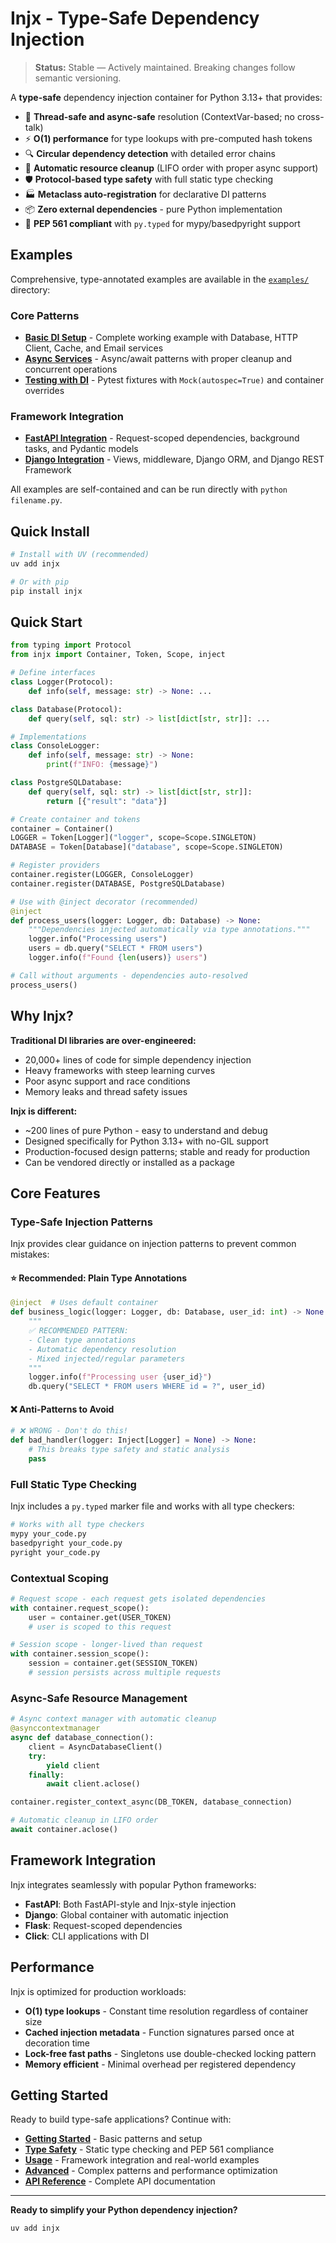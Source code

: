 # Injx - Type-Safe Dependency Injection

> **Status:** Stable — Actively maintained. Breaking changes follow semantic versioning.

A **type-safe** dependency injection container for Python 3.13+ that provides:

- 🚀 **Thread-safe and async-safe** resolution (ContextVar-based; no cross-talk)
- ⚡ **O(1) performance** for type lookups with pre-computed hash tokens
- 🔍 **Circular dependency detection** with detailed error chains
- 🧹 **Automatic resource cleanup** (LIFO order with proper async support)
- 🛡️ **Protocol-based type safety** with full static type checking
- 🏭 **Metaclass auto-registration** for declarative DI patterns
- 📦 **Zero external dependencies** - pure Python implementation
- 🎯 **PEP 561 compliant** with `py.typed` for mypy/basedpyright support

## Examples

Comprehensive, type-annotated examples are available in the [`examples/`](examples/) directory:

### Core Patterns
- [**Basic DI Setup**](examples/basic_example.py) - Complete working example with Database, HTTP Client, Cache, and Email services
- [**Async Services**](examples/async_example.py) - Async/await patterns with proper cleanup and concurrent operations
- [**Testing with DI**](examples/testing_example.py) - Pytest fixtures with `Mock(autospec=True)` and container overrides

### Framework Integration
- [**FastAPI Integration**](examples/fastapi_integration.py) - Request-scoped dependencies, background tasks, and Pydantic models
- [**Django Integration**](examples/django_integration.py) - Views, middleware, Django ORM, and Django REST Framework

All examples are self-contained and can be run directly with `python filename.py`.

## Quick Install

```bash
# Install with UV (recommended)
uv add injx

# Or with pip
pip install injx
```

## Quick Start

```python
from typing import Protocol
from injx import Container, Token, Scope, inject

# Define interfaces
class Logger(Protocol):
    def info(self, message: str) -> None: ...

class Database(Protocol):
    def query(self, sql: str) -> list[dict[str, str]]: ...

# Implementations
class ConsoleLogger:
    def info(self, message: str) -> None:
        print(f"INFO: {message}")

class PostgreSQLDatabase:
    def query(self, sql: str) -> list[dict[str, str]]:
        return [{"result": "data"}]

# Create container and tokens
container = Container()
LOGGER = Token[Logger]("logger", scope=Scope.SINGLETON)
DATABASE = Token[Database]("database", scope=Scope.SINGLETON)

# Register providers
container.register(LOGGER, ConsoleLogger)
container.register(DATABASE, PostgreSQLDatabase)

# Use with @inject decorator (recommended)
@inject
def process_users(logger: Logger, db: Database) -> None:
    """Dependencies injected automatically via type annotations."""
    logger.info("Processing users")
    users = db.query("SELECT * FROM users")
    logger.info(f"Found {len(users)} users")

# Call without arguments - dependencies auto-resolved
process_users()
```

## Why Injx?

**Traditional DI libraries are over-engineered:**
- 20,000+ lines of code for simple dependency injection
- Heavy frameworks with steep learning curves  
- Poor async support and race conditions
- Memory leaks and thread safety issues

**Injx is different:**
- ~200 lines of pure Python - easy to understand and debug
- Designed specifically for Python 3.13+ with no-GIL support
- Production-focused design patterns; stable and ready for production
- Can be vendored directly or installed as a package

## Core Features

### Type-Safe Injection Patterns

Injx provides clear guidance on injection patterns to prevent common mistakes:

#### ⭐ Recommended: Plain Type Annotations

```python
@inject  # Uses default container
def business_logic(logger: Logger, db: Database, user_id: int) -> None:
    """
    ✅ RECOMMENDED PATTERN:
    - Clean type annotations 
    - Automatic dependency resolution
    - Mixed injected/regular parameters
    """
    logger.info(f"Processing user {user_id}")
    db.query("SELECT * FROM users WHERE id = ?", user_id)
```

#### ❌ Anti-Patterns to Avoid

```python
# ❌ WRONG - Don't do this!
def bad_handler(logger: Inject[Logger] = None) -> None:
    # This breaks type safety and static analysis
    pass
```

### Full Static Type Checking

Injx includes a `py.typed` marker file and works with all type checkers:

```bash
# Works with all type checkers
mypy your_code.py
basedpyright your_code.py
pyright your_code.py
```

### Contextual Scoping

```python
# Request scope - each request gets isolated dependencies
with container.request_scope():
    user = container.get(USER_TOKEN)
    # user is scoped to this request

# Session scope - longer-lived than request
with container.session_scope():
    session = container.get(SESSION_TOKEN)
    # session persists across multiple requests
```

### Async-Safe Resource Management

```python
# Async context manager with automatic cleanup
@asynccontextmanager
async def database_connection():
    client = AsyncDatabaseClient()
    try:
        yield client
    finally:
        await client.aclose()

container.register_context_async(DB_TOKEN, database_connection)

# Automatic cleanup in LIFO order
await container.aclose()
```

## Framework Integration

Injx integrates seamlessly with popular Python frameworks:

- **FastAPI**: Both FastAPI-style and Injx-style injection
- **Django**: Global container with automatic injection
- **Flask**: Request-scoped dependencies
- **Click**: CLI applications with DI

## Performance

Injx is optimized for production workloads:

- **O(1) type lookups** - Constant time resolution regardless of container size
- **Cached injection metadata** - Function signatures parsed once at decoration time  
- **Lock-free fast paths** - Singletons use double-checked locking pattern
- **Memory efficient** - Minimal overhead per registered dependency

## Getting Started

Ready to build type-safe applications? Continue with:

- **[Getting Started](getting-started.md)** - Basic patterns and setup
- **[Type Safety](type-safety.md)** - Static type checking and PEP 561 compliance
- **[Usage](usage.md)** - Framework integration and real-world examples
- **[Advanced](advanced.md)** - Complex patterns and performance optimization
- **[API Reference](api.md)** - Complete API documentation

---

**Ready to simplify your Python dependency injection?**

```bash
uv add injx
```